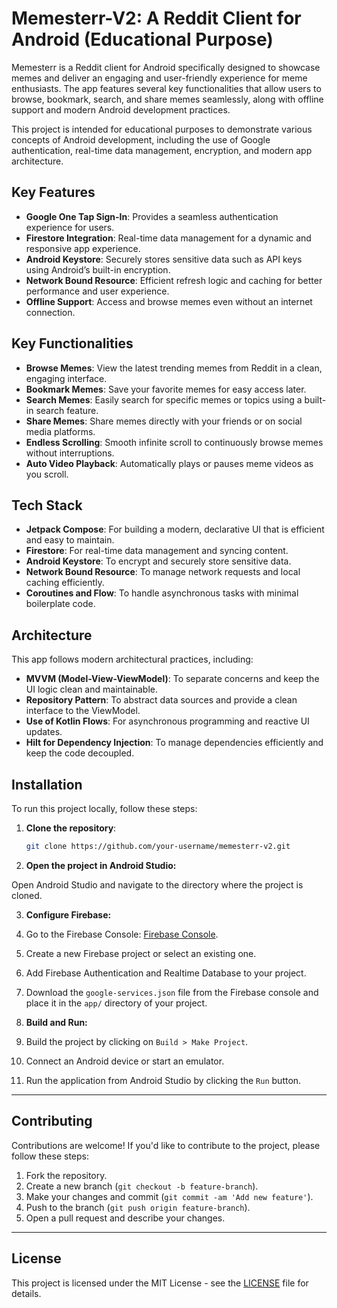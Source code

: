 # Memesterr-V2: A Reddit Client for Android (Educational Purpose)

Memesterr is a Reddit client for Android specifically designed to showcase memes and deliver an engaging and user-friendly experience for meme enthusiasts. The app features several key functionalities that allow users to browse, bookmark, search, and share memes seamlessly, along with offline support and modern Android development practices.

This project is intended for educational purposes to demonstrate various concepts of Android development, including the use of Google authentication, real-time data management, encryption, and modern app architecture.

## Key Features

- **Google One Tap Sign-In**: Provides a seamless authentication experience for users.
- **Firestore Integration**: Real-time data management for a dynamic and responsive app experience.
- **Android Keystore**: Securely stores sensitive data such as API keys using Android’s built-in encryption.
- **Network Bound Resource**: Efficient refresh logic and caching for better performance and user experience.
- **Offline Support**: Access and browse memes even without an internet connection.

## Key Functionalities

- **Browse Memes**: View the latest trending memes from Reddit in a clean, engaging interface.
- **Bookmark Memes**: Save your favorite memes for easy access later.
- **Search Memes**: Easily search for specific memes or topics using a built-in search feature.
- **Share Memes**: Share memes directly with your friends or on social media platforms.
- **Endless Scrolling**: Smooth infinite scroll to continuously browse memes without interruptions.
- **Auto Video Playback**: Automatically plays or pauses meme videos as you scroll.

## Tech Stack

- **Jetpack Compose**: For building a modern, declarative UI that is efficient and easy to maintain.
- **Firestore**: For real-time data management and syncing content.
- **Android Keystore**: To encrypt and securely store sensitive data.
- **Network Bound Resource**: To manage network requests and local caching efficiently.
- **Coroutines and Flow**: To handle asynchronous tasks with minimal boilerplate code.

## Architecture

This app follows modern architectural practices, including:

- **MVVM (Model-View-ViewModel)**: To separate concerns and keep the UI logic clean and maintainable.
- **Repository Pattern**: To abstract data sources and provide a clean interface to the ViewModel.
- **Use of Kotlin Flows**: For asynchronous programming and reactive UI updates.
- **Hilt for Dependency Injection**: To manage dependencies efficiently and keep the code decoupled.

## Installation

To run this project locally, follow these steps:

1. **Clone the repository**:
   ```bash
   git clone https://github.com/your-username/memesterr-v2.git
   ```
2. **Open the project in Android Studio:**

Open Android Studio and navigate to the directory where the project is cloned.

3. **Configure Firebase:**

1. Go to the Firebase Console: [Firebase Console](https://console.firebase.google.com/).
2. Create a new Firebase project or select an existing one.
3. Add Firebase Authentication and Realtime Database to your project.
4. Download the `google-services.json` file from the Firebase console and place it in the `app/` directory of your project.

4. **Build and Run:**

1. Build the project by clicking on `Build > Make Project`.
2. Connect an Android device or start an emulator.
3. Run the application from Android Studio by clicking the `Run` button.

---

## Contributing

Contributions are welcome! If you'd like to contribute to the project, please follow these steps:

1. Fork the repository.
2. Create a new branch (`git checkout -b feature-branch`).
3. Make your changes and commit (`git commit -am 'Add new feature'`).
4. Push to the branch (`git push origin feature-branch`).
5. Open a pull request and describe your changes.

---

## License

This project is licensed under the MIT License - see the [LICENSE](LICENSE) file for details.
